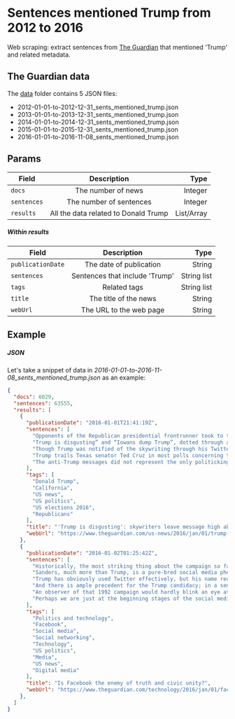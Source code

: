 # Sentences mentioned Trump from 2012 to 2016

Web scraping: extract sentences from [The Guardian](https://www.theguardian.com/) that mentioned 'Trump' and related metadata.

## The Guardian data

The [data](https://github.com/letitbevi/sentences-mentioned-Trump-from-2012-to-2016/tree/master/data) folder contains 5 JSON files:

- 2012-01-01-to-2012-12-31_sents_mentioned_trump.json
- 2013-01-01-to-2013-12-31_sents_mentioned_trump.json
- 2014-01-01-to-2014-12-31_sents_mentioned_trump.json
- 2015-01-01-to-2015-12-31_sents_mentioned_trump.json
- 2016-01-01-to-2016-11-08_sents_mentioned_trump.json

## Params

| Field        | Description           | Type  |
| ------------- |:-------------:| -----:|
| `docs`      | The number of news | Integer |
| `sentences`      | The number of sentences      |  Integer |
| `results` | All the data related to Donald Trump     | List/Array |

##### Within results

| Field        | Description           | Type  |
| ------------- |:-------------:| -----:|
| `publicationDate` | The date of publication      |    String |
| `sentences` | Sentences that include 'Trump'       | String list |
| `tags` | Related tags   | String list |
| `title` | The title of the news  | String |
| `webUrl` | The URL to the web page   | String |

## Example

##### JSON

Let's take a snippet of data in _2016-01-01-to-2016-11-08_sents_mentioned_trump.json_ as an example:

```JSON
{
  "docs": 6029,
  "sentences": 63555,
  "results": [
    {
      "publicationDate": "2016-01-01T21:41:19Z",
      "sentences": [
        "Opponents of the Republican presidential frontrunner took to the skies over California on Friday, in order to leave their message: “Anybody but Trump.”    Related: Carly Fiorina tweets support for alma mater's Rose Bowl opponent – Iowa    The message appeared towards the end of the Rose Parade, an annual march through Pasadena, California that is celebrated each New Year’s Day.",
        "Trump is disgusting” and “Iowans dump Trump”, dotted through a cloudless sky.",
        "Though Trump was notified of the skywriting through his Twitter account, as of Friday afternoon he had not responded.",
        "Trump trails Texas senator Ted Cruz in most polls concerning the Republican presidential field in Iowa.",
        "The anti-Trump messages did not represent the only politicking of the afternoon."
      ],
      "tags": [
        "Donald Trump",
        "California",
        "US news",
        "US politics",
        "US elections 2016",
        "Republicans"
      ],
      "title": "'Trump is disgusting': skywriters leave message high above Rose Parade",
      "webUrl": "https://www.theguardian.com/us-news/2016/jan/01/trump-is-disgusting-skywriters-rose-parade-california"
    },
    {
      "publicationDate": "2016-01-02T01:25:42Z",
      "sentences": [
        "Historically, the most striking thing about the campaign so far is not Trump’s ascension, but the fact that a self-proclaimed socialist is running a close race with heir apparent Hillary Clinton.",
        "Sanders, much more than Trump, is a pure-bred social media phenomenon.",
        "Trump has obviously used Twitter effectively, but his name recognition derives from network television and his real estate empire.",
        "And there is ample precedent for the Trump candidacy; in a sense, The Donald is a fusion of the two dark horses from the 1992 campaign: nativist outsider Pat Buchanan and eccentric billionaire Ross Perot.",
        "An observer of that 1992 campaign would hardly blink an eye at the premise that a Trump-like figure might play a role in future presidential campaigns.",
        "Perhaps we are just at the beginning stages of the social media revolution, and in two years President Trump will be building his gold-plated wall along the Mexican border."
      ],
      "tags": [
        "Politics and technology",
        "Facebook",
        "Social media",
        "Social networking",
        "Technology",
        "US politics",
        "Media",
        "US news",
        "Digital media"
      ],
      "title": "Is Facebook the enemy of truth and civic unity?",
      "webUrl": "https://www.theguardian.com/technology/2016/jan/01/facebook-truth-trump-obama"
    },
  ]   
}
```
